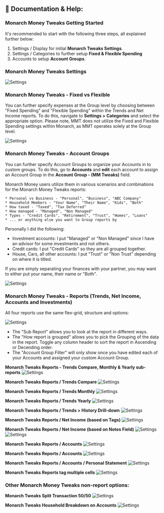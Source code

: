 ## 📖 Documentation & Help:

### Monarch Money Tweaks Getting Started

It's recommended to start with the following three steps, all explained further below:

1. Settings / Display for initial **Monarch Tweaks Settings**.
2. Settings / Categories to further setup **Fixed & Flexible Spending**
3. Accounts to setup **Account Groups**.

### Monarch Money Tweaks Settings

![Settings](/images/MT_V3_01.png)

### Monarch Money Tweaks - Fixed vs Flexible

You can further specify expenses at the Group level by choosing between "Fixed Spending" and "Flexible Spending" within the Trends and Net Income reports. To do this, navigate to **Settings > Categories** and select the appropriate option. Please note, MMT does not utilize the Fixed and Flexible Spending settings within Monarch, as MMT operates solely at the Group level.

![Settings](/images/MTFixed.png)

### Monarch Money Tweaks - Account Groups 

You can further specify Account Groups to organize your Accounts in to custom groups. To do this, go to **Accounts** and **edit** each account to assign an Account Group in the **Account Group - (MM Tweaks)** field. 

Monarch Money users utilize them in various scenarios and combinations for the Monarch Money Tweaks reports:

    * Personal vs Business - "Personal", "Business", "ABC Company"
    * Household Members - "Your Name", "Their Name", "Kids", "Both"
    * How taxed - "Taxed", "Tax Deferred"
    * How managed - "Managed", "Non Managed"
    * Types - "Credit Cards", "Retirement", "Trust", "Homes", "Loans"
    * ... or anything else you want to Group reports by

Personally I did the following:
   * Investment accounts: I put "Managed" or "Non Managed" since I have an advisor for some investments and not others.
   * Credit cards: I put "Credit Cards" so they are all grouped together.
   * House, Cars, all other accounts: I put "Trust" or "Non Trust" depending on where it is titled.

If you are simply separating your finances with your partner, you may want to either put your name, their name or "Both".

![Settings](/images/MT_V3_11.png)


### Monarch Money Tweaks - Reports (Trends, Net Income, Accounts and Investments)

All four reports use the same flex-grid, structure and options:

![Settings](/images/MT_V3_99.png)

* The "Sub Report" allows you to look at the report in different ways. 
* The "How report is grouped" allows you to pick the Grouping of the data in the report.  Toggle any column header to sort the report in Ascending or Decending order.
* The "Account Group Filter" will only show once you have edited each of your Accounts and assigned your custom Account Group.

**Monarch Tweaks Reports - Trends Compare, Monthly & Yearly sub-reports**
![Settings](/images/MTTrendInfo.png)

**Monarch Tweaks Reports / Trends Compare**
![Settings](/images/MT_V3_04.png)

**Monarch Tweaks Reports / Trends Monthly**
![Settings](/images/MT_V3_05.png)

**Monarch Tweaks Reports / Trends Yearly**
![Settings](/images/MT_V3_06.png)

**Monarch Tweaks Reports / Trends > History Drill-down**
![Settings](/images/MT_V3_History.png)

**Monarch Tweaks Reports / Net Income (based on Tags)**
![Settings](/images/MT_V3_09.png)

**Monarch Tweaks Reports / Net Income (based on Notes Field)**
![Settings](/images/MT_TagNotes.png)
![Settings](/images/MT_TagsNotes2.png)

**Monarch Tweaks Reports / Accounts**
![Settings](/images/MT_V3_07.png)

**Monarch Tweaks Reports / Accounts**
![Settings](/images/MT_V3_08.png)

**Monarch Tweaks Reports / Accounts / Personal Statement**
![Settings](/images/MT_V3_12.png)

**Monarch Tweaks Reports tag multiple cells**
![Settings](/images/MT_V3_10.png)

### Other Monarch Money Tweaks non-report options:

**Monarch Tweaks Split Transaction 50/50**
![Settings](/images/MT_V3_03.png)

**Monarch Tweaks Household Breakdown on Accounts**
![Settings](/images/MT_V3_13.png)
